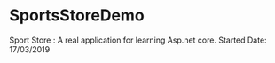 # SportsStoreDemo
Sport Store : A real application for learning Asp.net core.
Started Date: 17/03/2019
